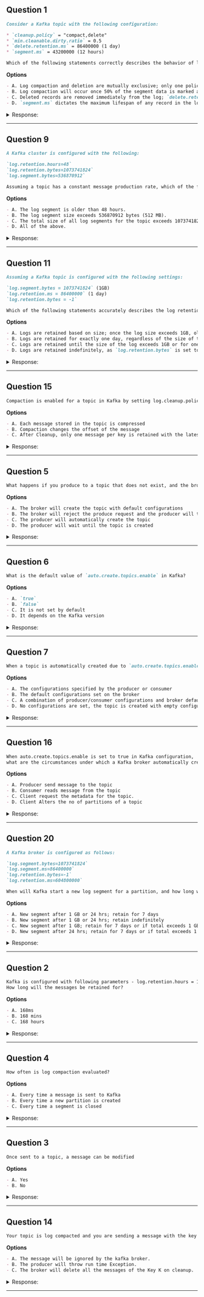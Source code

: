 ## Question 1

```markdown
Consider a Kafka topic with the following configuration:

* `cleanup.policy` = "compact,delete"
* `min.cleanable.dirty.ratio` = 0.5
* `delete.retention.ms` = 86400000 (1 day)
* `segment.ms` = 43200000 (12 hours)

Which of the following statements correctly describes the behavior of log compaction and deletion for this topic?

```

**Options**

```markdown
- A. Log compaction and deletion are mutually exclusive; only one policy can be active at any time.
- B. Log compaction will occur once 50% of the segment data is marked as dirty, and logs older than 1 day will be deleted.
- C. Deleted records are removed immediately from the log; `delete.retention.ms` specifies the retention time for all records.
- D. `segment.ms` dictates the maximum lifespan of any record in the log, after which it is eligible for compaction or deletion.
```

<details><summary>Response:</summary>

**Answer:** B

**Explanation:**

```markdown
Kafka supports both compaction and deletion on a topic when `cleanup.policy = compact,delete`.

- Compaction triggers once 50% of a segment is dirty (`min.cleanable.dirty.ratio = 0.5`).
- `delete.retention.ms` specifies how long tombstones (delete markers) are retained (1 day here).
- `segment.ms` controls segment roll frequency, not record retention duration.

- A. Incorrect — compaction and deletion can co-exist.
- B. Correct — reflects actual behavior.
- C. Incorrect — deleted records (tombstones) are kept for retention time.
- D. Incorrect — segment.ms rolls segments, doesn't control retention directly.
```

</details>

---

## Question 9

```markdown
A Kafka cluster is configured with the following:

`log.retention.hours=48`  
`log.retention.bytes=1073741824`  
`log.segment.bytes=536870912`

Assuming a topic has a constant message production rate, which of the following factors will trigger a log segment to be eligible for deletion?
```

**Options**

```markdown
- A. The log segment is older than 48 hours.
- B. The log segment size exceeds 536870912 bytes (512 MB).
- C. The total size of all log segments for the topic exceeds 1073741824 bytes (1 GB).
- D. All of the above.
```

<details><summary>Response:</summary>

**Answer:** D

**Explanation:**

```markdown
Kafka retention policies combine time and size limits:  
- Segments older than 48 hours are eligible for deletion.  
- Segment size exceeding 512 MB can trigger rolling and deletion.  
- Total log size exceeding 1 GB triggers deletion of oldest segments.  

- A. Correct — time-based retention.
- B. Correct — segment size affects segment rolling.
- C. Correct — total size triggers deletion of old segments.
- D. Correct — all factors apply.
```

</details>

---

## Question 11

```markdown
Assuming a Kafka topic is configured with the following settings:

`log.segment.bytes = 1073741824` (1GB)  
`log.retention.ms = 86400000` (1 day)  
`log.retention.bytes = -1`

Which of the following statements accurately describes the log retention policy for this Kafka topic?
```

**Options**

```markdown
- A. Logs are retained based on size; once the log size exceeds 1GB, older segments are deleted.
- B. Logs are retained for exactly one day, regardless of the size of the log.
- C. Logs are retained until the size of the log exceeds 1GB or for one day, whichever comes first.
- D. Logs are retained indefinitely, as `log.retention.bytes` is set to -1, overriding other retention configurations.
```

<details><summary>Response:</summary>

**Answer:** B

**Explanation:**

```markdown
- `log.retention.ms = 86400000` enables time-based retention (1 day).  
- `log.retention.bytes = -1` disables size-based retention.  
- `log.segment.bytes` controls segment file size, not retention policy.

Thus, logs are retained based on time only (1 day), ignoring size.

- A. Incorrect — size-based retention is disabled.
- B. Correct — logs retained for one day regardless of size.
- C. Incorrect — size limit is ignored.
- D. Incorrect — logs are not retained indefinitely.
```

</details>

---

## Question 15

```markdown
Compaction is enabled for a topic in Kafka by setting log.cleanup.policy=compact. What is true about log compaction?
```

**Options**

```markdown
- A. Each message stored in the topic is compressed
- B. Compaction changes the offset of the message
- C. After Cleanup, only one message per key is retained with the latest value
```

<details><summary>Response:</summary>

**Answer:** C

**Explanation:**

```markdown
Log compaction retains the last known value for each key in a partition.
- A. Incorrect, compaction is not compression.
- B. Incorrect, compaction does not change message offsets.
- C. Correct, only one message per key with latest value is retained after cleanup.
```

</details>

---

## Question 5

```markdown
What happens if you produce to a topic that does not exist, and the broker setting `auto.create.topics.enable` is set to `false`?

```

**Options**

```markdown
- A. The broker will create the topic with default configurations
- B. The broker will reject the produce request and the producer will throw an exception
- C. The producer will automatically create the topic
- D. The producer will wait until the topic is created
```

<details><summary>Response:</summary>

**Answer:** B

**Explanation:**

```markdown
When `auto.create.topics.enable=false`, Kafka disallows topic creation on demand. The broker rejects produce requests for non-existent topics, causing producer exceptions.

- A. False — no topic creation when disabled.
- B. Correct — broker rejects and producer errors out.
- C. False — producer does not create topics.
- D. False — producer will not wait, it fails immediately.
```

</details>

---

## Question 6

```markdown
What is the default value of `auto.create.topics.enable` in Kafka?

```

**Options**

```markdown
- A. `true`
- B. `false`
- C. It is not set by default
- D. It depends on the Kafka version
```

<details><summary>Response:</summary>

**Answer:** A

**Explanation:**

```markdown
By default, Kafka has `auto.create.topics.enable` set to `true`. This means topics are auto-created upon first access unless this is explicitly disabled.

- A. Correct — default is true.
- B. False — not default.
- C. False — there is a default setting.
- D. Not generally true; defaults are stable across versions.
```

</details>

---

## Question 7

```markdown
When a topic is automatically created due to `auto.create.topics.enable` being `true`, what configurations are used for the new topic?

```

**Options**

```markdown
- A. The configurations specified by the producer or consumer
- B. The default configurations set on the broker
- C. A combination of producer/consumer configurations and broker defaults
- D. No configurations are set, the topic is created with empty configuration
```

<details><summary>Response:</summary>

**Answer:** B

**Explanation:**

```markdown
Kafka uses the broker's default topic configurations like `num.partitions` and `default.replication.factor` when auto-creating a topic. Client-side configs are ignored.

- A. False — client configs are ignored for auto-creation.
- B. Correct — broker defaults are applied.
- C. False — no mix of configs.
- D. False — defaults are applied, not empty.
```

</details>

---

## Question 16

```markdown
When auto.create.topics.enable is set to true in Kafka configuration,
what are the circumstances under which a Kafka broker automatically creates a topic? (select three)
```

**Options**

```markdown
- A. Producer send message to the topic
- B. Consumer reads message from the topic
- C. Client request the metadata for the topic.
- D. Client Alters the no of partitions of a topic
```

<details><summary>Response:</summary>

**Answer:** A, B, C

**Explanation:**

```markdown
A Kafka broker automatically creates a topic under the following circumstances:
- When a producer starts writing messages to the topic
- When a consumer starts reading messages from the topic
- When any client requests metadata for the topic

D is incorrect, altering partitions does not trigger auto-creation.
```

</details>

---

## Question 20

```markdown
A Kafka broker is configured as follows:

`log.segment.bytes=1073741824`  
`log.segment.ms=86400000`  
`log.retention.bytes=-1`  
`log.retention.ms=604800000`

When will Kafka start a new log segment for a partition, and how long will the old segments be retained?
```

**Options**

```markdown
- A. New segment after 1 GB or 24 hrs; retain for 7 days
- B. New segment after 1 GB or 24 hrs; retain indefinitely
- C. New segment after 1 GB; retain for 7 days or if total exceeds 1 GB
- D. New segment after 24 hrs; retain for 7 days or if total exceeds 1 GB
```

<details><summary>Response:</summary>

**Answer:** A

**Explanation:**

```markdown
Kafka rolls log segments on reaching either size (`1GB`) or time (`24 hours`).  
Retention deletes old segments older than 7 days (`log.retention.ms=604800000`).  
Size-based retention is disabled (`log.retention.bytes=-1`).

- A. Correct — segment rolling and retention times match this option.
- B. Incorrect — retention is time-based, not indefinite.
- C. Incorrect — size retention disabled.
- D. Incorrect — segments roll on size or time, not time alone.
```

</details>

---


## Question 2

```markdown
Kafka is configured with following parameters - log.retention.hours = 168 log.retention.minutes = 168 log.retention.ms = 168  
How long will the messages be retained for?
```

**Options**

```markdown
- A. 168ms
- B. 168 mins
- C. 168 hours
```

<details><summary>Response:</summary>

**Answer:** C

**Explanation:**

```markdown
If more than one similar config is specified, the smaller unit size will take precedence.  
Here all three are set to 168, but Kafka will use the largest unit value that makes sense for retention, which is hours in this case.

- A. Incorrect — milliseconds is the smallest unit but 168 ms is very short retention.
- B. Incorrect — minutes would be shorter retention.
- C. Correct — messages will be retained for 168 hours.
```

</details>

---

## Question 4

```markdown
How often is log compaction evaluated?
```

**Options**

```markdown
- A. Every time a message is sent to Kafka
- B. Every time a new partition is created
- C. Every time a segment is closed
```

<details><summary>Response:</summary>

**Answer:** C

**Explanation:**

```markdown
Log compaction is evaluated every time a segment is closed. It will be triggered if enough data is "dirty" based on the dirty ratio configuration.

- A. Incorrect — compaction is not evaluated on every message.
- B. Incorrect — partition creation does not trigger compaction.
- C. Correct — compaction is evaluated on segment close.
```

</details>

---



## Question 3

```markdown
Once sent to a topic, a message can be modified
```

**Options**

```markdown
- A. Yes
- B. No
```

<details><summary>Response:</summary>

**Answer:** B

**Explanation:**

```markdown
Kafka logs are append-only and the data is immutable. Once a message is written to a topic partition, it cannot be modified.

- A. Incorrect — messages are immutable.
- B. Correct — messages cannot be modified.
```

</details>

---

## Question 14

```markdown
Your topic is log compacted and you are sending a message with the key K and value null. What will happen?
```

**Options**

```markdown
- A. The message will be ignored by the kafka broker.
- B. The producer will throw run time Exception.
- C. The broker will delete all the messages of the Key K on cleanup.
```

<details><summary>Response:</summary>

**Answer:** C

**Explanation:**

```markdown
Sending a message with a null value is called a tombstone in Kafka and signals log compaction to remove all messages with the key K during cleanup.
- A. Incorrect, message is not ignored.
- B. Incorrect, no exception thrown.
- C. Correct, triggers deletion of messages with that key on compaction.
```

</details>

---
